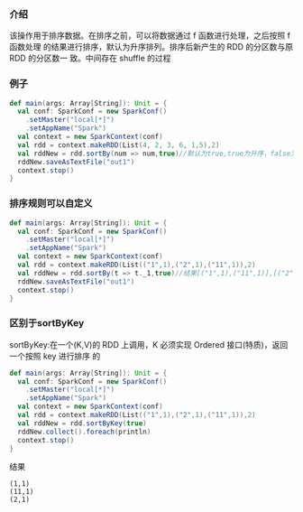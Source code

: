 ### 介绍

该操作用于排序数据。在排序之前，可以将数据通过 f 函数进行处理，之后按照 f 函数处理 的结果进行排序，默认为升序排列。排序后新产生的 RDD 的分区数与原 RDD 的分区数一 致。中间存在 shuffle 的过程

### 例子

```scala
def main(args: Array[String]): Unit = {
  val conf: SparkConf = new SparkConf()
    .setMaster("local[*]")
    .setAppName("Spark")
  val context = new SparkContext(conf)
  val rdd = context.makeRDD(List(4, 2, 3, 6, 1,5),2)
  val rddNew = rdd.sortBy(num => num,true)//默认为true,true为升序，false为降序。结果：[1,2,3],[4,5,6]
  rddNew.saveAsTextFile("out1")
  context.stop()
}
```

### 排序规则可以自定义

```scala
def main(args: Array[String]): Unit = {
  val conf: SparkConf = new SparkConf()
    .setMaster("local[*]")
    .setAppName("Spark")
  val context = new SparkContext(conf)
  val rdd = context.makeRDD(List(("1",1),("2",1),("11",1)),2)
  val rddNew = rdd.sortBy(t => t._1,true)//结果[("1",1),("11",1)],[("2",1)]
  rddNew.saveAsTextFile("out1")
  context.stop()
}
```

### 区别于sortByKey

sortByKey:在一个(K,V)的 RDD 上调用，K 必须实现 Ordered 接口(特质)，返回一个按照 key 进行排序 的

```scala
def main(args: Array[String]): Unit = {
  val conf: SparkConf = new SparkConf()
    .setMaster("local[*]")
    .setAppName("Spark")
  val context = new SparkContext(conf)
  val rdd = context.makeRDD(List(("1",1),("2",1),("11",1)),2)
  val rddNew = rdd.sortByKey(true)
  rddNew.collect().foreach(println)
  context.stop()
}
```

结果

```log
(1,1)
(11,1)
(2,1)
```


